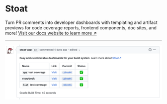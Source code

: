 # Stoat

Turn PR comments into developer dashboards with templating and artifact previews for code coverage reports, frontend components, doc sites, and more! [Visit our docs website to learn more ↗︎](https://docs.stoat.dev/)

---

![comment screenshot](screenshot.png)
